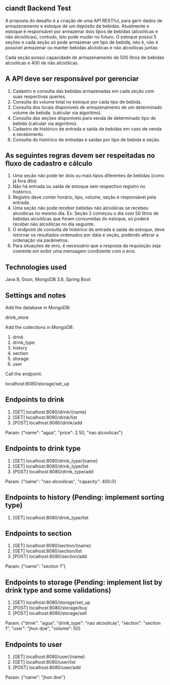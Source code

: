 
ciandt Backend Test
-----------------------------------------------------------------------------------------
A proposta do desafio é a criação de uma API RESTful, para gerir dados de
armazenamento e estoque de um depósito de bebidas. Atualmente o estoque é
responsável por armazenar dois tipos de bebidas (alcoólicas e não alcoólicas), contudo,
isto pode mudar no futuro. O estoque possui 5 seções e cada seção só pode armazenar
um tipo de bebida, isto é, não é possível armazenar ou manter bebidas alcóolicas e não
alcoólicas juntas.

Cada seção possui capacidade de armazenamento de 500 litros de bebidas alcoólicas e
400 de não alcoólicas.

A API deve ser responsável por gerenciar
-----------------------------------------------------------------------------------------
1. Cadastro e consulta das bebidas armazenadas em cada seção com suas
respectivas queries.
2. Consulta do volume total no estoque por cada tipo de bebida.
3. Consulta dos locais disponíveis de armazenamento de um determinado volume
de bebida. (calcular via algoritmo).
4. Consulta das seções disponíveis para venda de determinado tipo de bebida
(calcular via algoritmo).
5. Cadastro de histórico de entrada e saída de bebidas em caso de venda e
recebimento.
5. Consulta do histórico de entradas e saídas por tipo de bebida e seção.

As seguintes regras devem ser respeitadas no fluxo de cadastro e cálculo
-----------------------------------------------------------------------------------------
1. Uma seção não pode ter dois ou mais tipos diferentes de bebidas (como já fora
dito)
2. Não há entrada ou saída de estoque sem respectivo registro no histórico.
3. Registro deve conter horário, tipo, volume, seção e responsável pela entrada.
4. Uma seção não pode receber bebidas não alcoólicas se recebeu alcoólicas no
mesmo dia. Ex: Seção 2 começou o dia com 50 litros de bebidas alcoólicas que
foram consumidas do estoque, só poderá receber não alcoólicas no dia seguinte.
5. O endpoint de consulta de histórico de entrada e saída de estoque, deve retornar
os resultados ordenados por data e seção, podendo alterar a ordenação via
parâmetros.
6. Para situações de erro, é necessário que a resposta da requisição seja coerente
em exibir uma mensagem condizente com o erro.

Technologies used
-----------------------------------------------------------------------------------------
Java 8, Gson, MongoDB  3.6, Spring Boot

Settings and notes
-----------------------------------------------------------------------------------------
Add the database in MongoDB:

drink_store

Add the collections in MongoDB:

1. drink
2. drink_type
3. history
4. section
5. storage
6. user

Call the endpoint:

localhost:8080/storage/set_up

Endpoints to drink
-----------------------------------------------------------------------------------------

1. [GET] localhost:8080/drink/{name}
2. [GET] localhost:8080/drink/list
3. [POST] localhost:8080/drink/add

Param: {"name": "agua", "price": 2.50, "nao alcoolicas"}

Endpoints to drink type
-----------------------------------------------------------------------------------------

1. [GET] localhost:8080/drink_type/{name}
2. [GET] localhost:8080/drink_type/list
3. [POST] localhost:8080/drink_type/add

Param: {"name": "nao alcoolicas", "capacity": 400.0}

Endpoints to history (Pending: implement sorting type)
-----------------------------------------------------------------------------------------

1. [GET] localhost:8080/drink_type/list

Endpoints to section
-----------------------------------------------------------------------------------------

1. [GET] localhost:8080/section/{name}
2. [GET] localhost:8080/section/list
3. [POST] localhost:8080/section/add

Param: {"name": "section 1"}

Endpoints to storage (Pending: implement list by drink type and some validations)
-----------------------------------------------------------------------------------------

1. [GET] localhost:8080/storage/set_up
2. [POST] localhost:8080/storage/buy
3. [POST] localhost:8080/storage/sell

Param: {"drink": "agua", "drink_type": "nao alcoolicas", "section": "section 1", "user": "jhon doe", "volume": 50}

Endpoints to user
-----------------------------------------------------------------------------------------

1. [GET] localhost:8080/user/{name}
2. [GET] localhost:8080/user/list
3. [POST] localhost:8080/user/add

Param: {"name": "jhon doe"}
